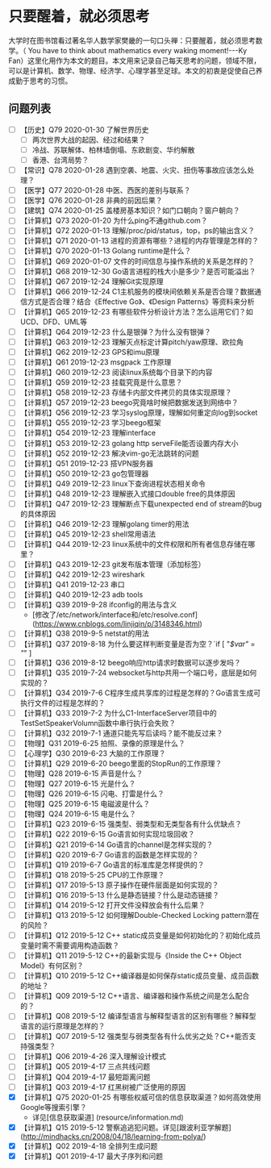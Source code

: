 # 只要醒着，就必须思考

大学时在图书馆看过著名华人数学家樊畿的一句口头禅：只要醒着，就必须思考数学。（ You have to think about mathematics every waking moment!---Ky Fan）这里化用作为本文的题目。本文用来记录自己每天思考的问题，领域不限，可以是计算机、数学、物理、经济学、心理学甚至足球。本文的初衷是促使自己养成勤于思考的习惯。

## 问题列表

- [ ] 【历史】Q79 2020-01-30 了解世界历史
    - [ ] 两次世界大战的起因、经过和结果？
    - [ ] 冷战、苏联解体、柏林墙倒塌、东欧剧变、华约解散
    - [ ] 香港、台湾局势？
- [ ] 【常识】Q78 2020-01-28 遇到空袭、地震、火灾、扭伤等事故应该怎么处理？
- [ ] 【医学】Q77 2020-01-28 中医、西医的差别与联系？
- [ ] 【医学】Q76 2020-01-28 非典的前因后果？
- [ ] 【建筑】Q74 2020-01-25 盖楼房基本知识？如门口朝向？窗户朝向？
- [ ] 【计算机】Q73 2020-01-20 为什么ping不通github.com？
- [ ] 【计算机】Q72 2020-01-13 理解/proc/pid/status，top，ps的输出含义？
- [ ] 【计算机】Q71 2020-01-13 进程的资源有哪些？进程的内存管理是怎样的？
- [ ] 【计算机】Q70 2020-01-13 Golang runtime是什么？
- [ ] 【计算机】Q69 2020-01-07 文件的时间信息与操作系统的关系是怎样的？
- [ ] 【计算机】Q68 2019-12-30 Go语言进程的栈大小是多少？是否可能溢出？
- [ ] 【计算机】Q67 2019-12-24 理解Git实现原理
- [ ] 【计算机】Q66 2019-12-24 C1主机服务的模块间依赖关系是否合理？数据通信方式是否合理？结合《Effective Go》、《Design Patterns》等资料来分析
- [ ] 【计算机】Q65 2019-12-23 有哪些软件分析设计方法？怎么运用它们？如UCD、DFD、UML等
- [ ] 【计算机】Q64 2019-12-23 什么是银弹？为什么没有银弹？
- [ ] 【计算机】Q63 2019-12-23 理解灭点标定计算pitch/yaw原理、欧拉角
- [ ] 【计算机】Q62 2019-12-23 GPS和imu原理
- [ ] 【计算机】Q61 2019-12-23 msgpack 工作原理
- [ ] 【计算机】Q60 2019-12-23 阅读linux系统每个目录下的内容
- [ ] 【计算机】Q59 2019-12-23 挂载究竟是什么意思？
- [ ] 【计算机】Q58 2019-12-23 存储卡内部文件拷贝的具体实现原理？
- [ ] 【计算机】Q57 2019-12-23 beego究竟啥时候把数据发送到网络中？
- [ ] 【计算机】Q56 2019-12-23 学习syslog原理，理解如何重定向log到socket
- [ ] 【计算机】Q55 2019-12-23 学习beego框架
- [ ] 【计算机】Q54 2019-12-23 理解interface
- [ ] 【计算机】Q53 2019-12-23 golang http serveFile能否设置内存大小
- [ ] 【计算机】Q52 2019-12-23 解决vim-go无法跳转的问题
- [ ] 【计算机】Q51 2019-12-23 搭VPN服务器
- [ ] 【计算机】Q50 2019-12-23 go包管理器
- [ ] 【计算机】Q49 2019-12-23 linux下查询进程状态相关命令
- [ ] 【计算机】Q48 2019-12-23 理解嵌入式接口double free的具体原因
- [ ] 【计算机】Q47 2019-12-23 理解断点下载unexpected end of stream的bug的具体原因
- [ ] 【计算机】Q46 2019-12-23 理解golang timer的用法
- [ ] 【计算机】Q45 2019-12-23 shell常用语法
- [ ] 【计算机】Q44 2019-12-23 linux系统中的文件权限和所有者信息存储在哪里？
- [ ] 【计算机】Q43 2019-12-23 git发布版本管理（添加标签）
- [ ] 【计算机】Q42 2019-12-23 wireshark
- [ ] 【计算机】Q41 2019-12-23 串口
- [ ] 【计算机】Q40 2019-12-23 adb tools
- [ ] 【计算机】Q39 2019-9-28 ifconfig的用法与含义
    - [修改了/etc/network/interface和/etc/resolve.conf] (https://www.cnblogs.com/linjiqin/p/3148346.html)
- [ ] 【计算机】Q38 2019-9-5  netstat的用法
- [ ] 【计算机】Q37 2019-8-18 为什么要这样判断变量是否为空？`if [ "_$var" = "_" ]
- [ ] 【计算机】Q36 2019-8-12 beego响应http请求时数据可以逐步发吗？
- [ ] 【计算机】Q35 2019-7-24 websocket与http共用一个端口号，底层是如何实现的？
- [ ] 【计算机】Q34 2019-7-6 C程序生成共享库的过程是怎样的？Go语言生成可执行文件的过程是怎样的？
- [ ] 【计算机】Q33 2019-7-2  为什么C1-InterfaceServer项目中的TestSetSpeakerVolumn函数中串行执行会失败？
- [ ] 【计算机】Q32 2019-7-1  通道只能先写后读吗？能不能反过来？
- [ ] 【物理】Q31 2019-6-25 拍照、录像的原理是什么？
- [ ] 【心理学】Q30 2019-6-23 大脑的工作原理？
- [ ] 【计算机】Q29 2019-6-20 beego里面的StopRun的工作原理？
- [ ] 【物理】Q28 2019-6-15 声音是什么？
- [ ] 【物理】Q27 2019-6-15 光是什么？
- [ ] 【物理】Q26 2019-6-15 闪电、打雷是什么？
- [ ] 【物理】Q25 2019-6-15 电磁波是什么？
- [ ] 【物理】Q24 2019-6-15 电是什么？
- [ ] 【计算机】Q23 2019-6-15 强类型、弱类型和无类型各有什么优缺点？
- [ ] 【计算机】Q22 2019-6-15 Go语言如何实现垃圾回收？
- [ ] 【计算机】Q21 2019-6-14 Go语言的channel是怎样实现的？
- [ ] 【计算机】Q20 2019-6-7  Go语言的函数是怎样实现的？
- [ ] 【计算机】Q19 2019-6-7  Go语言的标准库是怎样提供的？
- [ ] 【计算机】Q18 2019-5-25 CPU的工作原理？
- [ ] 【计算机】Q17 2019-5-13 原子操作在硬件层面是如何实现的？
- [ ] 【计算机】Q16 2019-5-13 什么是静态链接？什么是动态链接？
- [ ] 【计算机】Q14 2019-5-12 打开文件没释放会有什么后果？
- [ ] 【计算机】Q13 2019-5-12 如何理解Double-Checked Locking pattern潜在的风险？
- [ ] 【计算机】Q12 2019-5-12 C++ static成员变量是如何初始化的？初始化成员变量时需不需要调用构造函数？
- [ ] 【计算机】Q11 2019-5-12 C++的最新实现与《Inside the C++ Object Model》有何区别？
- [ ] 【计算机】Q10 2019-5-12 C++编译器是如何保存static成员变量、成员函数的地址？
- [ ] 【计算机】Q09 2019-5-12 C++语言、编译器和操作系统之间是怎么配合的？
- [ ] 【计算机】Q08 2019-5-12 编译型语言与解释型语言的区别有哪些？解释型语言的运行原理是怎样的？
- [ ] 【计算机】Q07 2019-5-12 强类型与弱类型各有什么优劣之处？C++能否支持强类型？
- [ ] 【计算机】Q06 2019-4-26 深入理解设计模式
- [ ] 【计算机】Q05 2019-4-17 三点共线问题
- [ ] 【计算机】Q04 2019-4-17 最短距离问题
- [ ] 【计算机】Q03 2019-4-17 红黑树被广泛使用的原因
- [x] 【计算机】Q75 2020-01-25 有哪些权威可信的信息获取渠道？如何高效使用Google等搜索引擎？
    - 详见[信息获取渠道] (resource/information.md)
- [x] 【计算机】Q15 2019-5-12 警察追逃犯问题。详见[跟波利亚学解题] (http://mindhacks.cn/2008/04/18/learning-from-polya/)
- [x] 【计算机】Q02 2019-4-18 全排列生成问题
- [x] 【计算机】Q01 2019-4-17 最大子序列和问题
